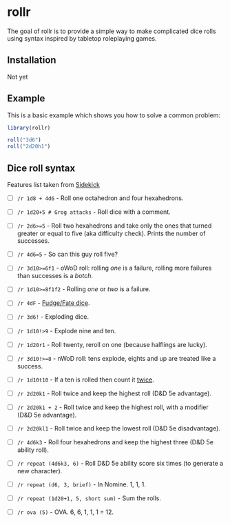 
# rollr

<!-- badges: start -->
<!-- badges: end -->

The goal of rollr is to provide a simple way to make complicated dice rolls using syntax inspired by tabletop roleplaying games.

## Installation

Not yet

## Example

This is a basic example which shows you how to solve a common problem:

``` r
library(rollr)

roll("3d6")
roll("2d20h1")
```

## Dice roll syntax

Features list taken from [Sidekick](https://github.com/ArtemGr/Sidekick)


- [ ] `/r 1d8 + 4d6` - Roll one octahedron and four hexahedrons.

- [ ] `/r 1d20+5 # Grog attacks` - Roll dice with a comment.

- [ ] `/r 2d6>=5` - Roll two hexahedrons and take only the ones that turned greater or equal to five (aka difficulty check). Prints the number of successes.

- [ ] `/r 4d6=5` - So can this guy roll five?

- [ ] `/r 3d10>=6f1` - oWoD roll: rolling *one* is a failure, rolling more failures than successes is a *botch*.

- [ ] `/r 1d10>=8f1f2` - Rolling *one* or *two* is a failure.

- [ ] `/r 4dF` - [Fudge/Fate dice](http://rpg.stackexchange.com/questions/1765/what-game-circumstance-uses-fudge-dice).

- [ ] `/r 3d6!` - Exploding dice.

- [ ] `/r 1d10!>9` - Explode nine and ten.

- [ ] `/r 1d20r1` - Roll twenty, reroll on one (because halflings are lucky).

- [ ] `/r 3d10!>=8` - nWoD roll: tens explode, eights and up are treated like a success.

- [ ] `/r 1d10t10` - If a ten is rolled then count it [twice](https://github.com/ArtemGr/Sidekick/issues/151).

- [ ] `/r 2d20k1` - Roll twice and keep the highest roll (D&D 5e advantage).

- [ ] `/r 2d20k1 + 2` - Roll twice and keep the highest roll, with a modifier (D&D 5e advantage).

- [ ] `/r 2d20kl1` - Roll twice and keep the lowest roll (D&D 5e disadvantage).

- [ ] `/r 4d6k3` - Roll four hexahedrons and keep the highest three (D&D 5e ability roll).

- [ ] `/r repeat (4d6k3, 6)` - Roll D&D 5e ability score six times (to generate a new character).

- [ ] `/r repeat (d6, 3, brief)` - In Nomine. 1, 1, 1.

- [ ] `/r repeat (1d20+1, 5, short sum)` - Sum the rolls.

- [ ] `/r ova (5)` - OVA. 6, 6, 1, 1, 1 = 12.



